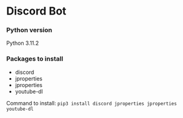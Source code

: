 # Discord Bot

### Python version
Python 3.11.2

### Packages to install
* discord
* jproperties
* jproperties
* youtube-dl

Command to install:
`pip3 install discord jproperties jproperties youtube-dl`
